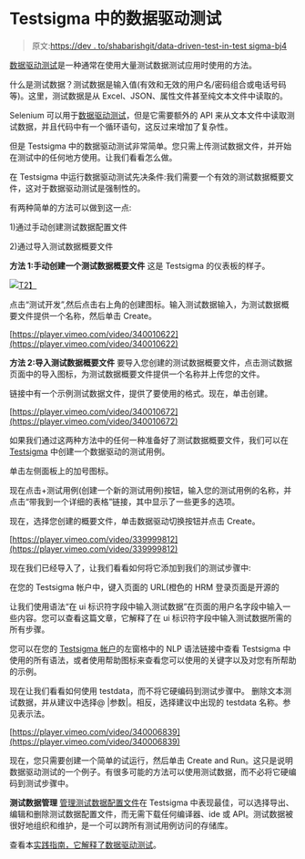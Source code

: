 # Testsigma 中的数据驱动测试

> 原文:[https://dev . to/shabarishgit/data-driven-test-in-test sigma-bj4](https://dev.to/shabarishgit/data-driven-testing-in-testsigma-bj4)

[数据驱动测试](https://testsigma.com/automated-data-driven-testing)是一种通常在使用大量测试数据测试应用时使用的方法。

什么是测试数据？测试数据是输入值(有效和无效的用户名/密码组合或电话号码等)。这里，测试数据是从 Excel、JSON、属性文件甚至纯文本文件中读取的。

Selenium 可以用于[数据驱动测试](https://en.wikipedia.org/wiki/Data-driven_testing)，但是它需要额外的 API 来从文本文件中读取测试数据，并且代码中有一个循环语句，这反过来增加了复杂性。

但是 Testsigma 中的数据驱动测试非常简单。您只需上传测试数据文件，并开始在测试中的任何地方使用。让我们看看怎么做。

在 Testsigma
中运行数据驱动测试先决条件:我们需要一个有效的测试数据概要文件，这对于数据驱动测试是强制性的。

有两种简单的方法可以做到这一点:

1)通过手动创建测试数据配置文件

2)通过导入测试数据概要文件

**方法 1:手动创建一个测试数据概要文件**
这是 Testsigma 的仪表板的样子。

[![](../Images/3c6796238057af24a3ccff0e1f03367c.png)T2】](https://res.cloudinary.com/practicaldev/image/fetch/s--6LCCjuP0--/c_limit%2Cf_auto%2Cfl_progressive%2Cq_auto%2Cw_880/https://testsigma.com/blog/wp-content/uploads/Dashboard_Testsigma-1024x502.png)

点击“测试开发”,然后点击右上角的创建图标。输入测试数据输入，为测试数据概要文件提供一个名称，然后单击 Create。

[https://player.vimeo.com/video/340010622](https://player.vimeo.com/video/340010622)

**方法 2:导入测试数据概要文件**
要导入您创建的测试数据概要文件，点击测试数据页面中的导入图标，为测试数据概要文件提供一个名称并上传您的文件。

链接中有一个示例测试数据文件，提供了要使用的格式。现在，单击创建。

[https://player.vimeo.com/video/340010672](https://player.vimeo.com/video/340010672)

如果我们通过这两种方法中的任何一种准备好了测试数据概要文件，我们可以在 [Testsigma](https://testsigma.com/) 中创建一个数据驱动的测试用例。

单击左侧面板上的加号图标。

现在点击+测试用例(创建一个新的测试用例)按钮，输入您的测试用例的名称，并点击“带我到一个详细的表格”链接，其中显示了一些更多的选项。

现在，选择您创建的概要文件，单击数据驱动切换按钮并点击 Create。

[https://player.vimeo.com/video/339999812](https://player.vimeo.com/video/339999812)

现在我们已经导入了，让我们看看如何将它添加到我们的测试步骤中:

在您的 Testsigma 帐户中，键入页面的 URL(橙色的 HRM 登录页面是开源的

让我们使用语法“在 ui 标识符字段中输入测试数据”在页面的用户名字段中输入一些内容。您可以查看这篇文章，它解释了在 ui 标识符字段中输入测试数据所需的所有步骤。

您可以在您的 [Testsigma 帐户](https://testsigma.com/)的左窗格中的 NLP 语法链接中查看 Testsigma 中使用的所有语法，或者使用帮助图标来查看您可以使用的关键字以及对您有所帮助的示例。

现在让我们看看如何使用 testdata，而不将它硬编码到测试步骤中。
删除文本测试数据，并从建议中选择@ |参数|。相反，选择建议中出现的 testdata 名称。参见表示法。

[https://player.vimeo.com/video/340006839](https://player.vimeo.com/video/340006839)

现在，您只需要创建一个简单的试运行，然后单击 Create and Run。这只是说明数据驱动测试的一个例子。有很多可能的方法可以使用测试数据，而不必将它硬编码到测试步骤中。

**测试数据管理**
[管理测试数据配置文件](https://support.testsigma.com/support/solutions/articles/32000018296-how-to-manage-test-data-)在 Testsigma 中表现最佳，可以选择导出、编辑和删除测试数据配置文件，而无需下载任何编译器、ide 或 API。测试数据被很好地组织和维护，是一个可以跨所有测试用例访问的存储库。

查看本[实践指南，它解释了数据驱动测试](https://dzone.com/articles/data-driven-testing-using-testsigma)。